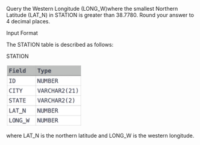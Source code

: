 Query the Western Longitude (LONG_W)where the smallest Northern Latitude (LAT_N) in STATION is greater than 38.7780. Round your answer to 4 decimal places.

Input Format

The STATION table is described as follows:

STATION

<img src="https://github.com/Abito21/Hackerrank-Learn/blob/main/SQL/Aggregation/weatherObservationStation16/src/stationTable.png" width="200"/>

where LAT_N is the northern latitude and LONG_W is the western longitude.